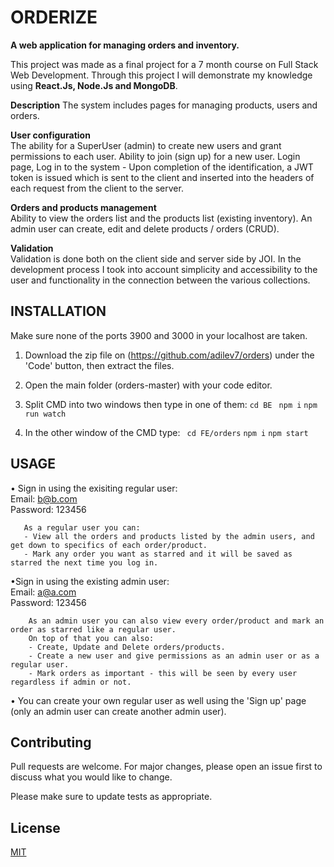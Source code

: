 # ORDERIZE
**A web application for managing orders and inventory.**

This project was made as a final project for a 7 month course on Full Stack Web Development.
Through this project I will demonstrate my knowledge using **React.Js, Node.Js and MongoDB**.

**Description**
The system includes pages for managing products, users and orders.

**User configuration**  
The ability for a SuperUser (admin) to create new users and grant permissions to each user.
Ability to join (sign up) for a new user.
Login page, Log in to the system - Upon completion of the identification, a JWT token is issued which is sent to the client and inserted into the headers of each request from the client to the server.

**Orders and products management**  
Ability to view the orders list and the products list (existing inventory).
An admin user can create, edit and delete products / orders (CRUD).

**Validation**  
Validation is done both on the client side and server side by JOI.
In the development process I took into account simplicity and accessibility to the user and functionality in the connection between the various collections.

## INSTALLATION
Make sure none of the ports 3900 and 3000 in your localhost are taken.
1. Download the zip file on (https://github.com/adilev7/orders) under the 'Code' button, then extract the files.
2. Open the main folder (orders-master) with your code editor.
3. Split CMD into two windows then type in one of them:
         ```
          cd BE 
          ```
          ```
          npm i
          ```
          ```
          npm run watch
         ```
         
4. In the other window of the CMD type:
         ``` 
         cd FE/orders
         ```
         ```
         npm i
         ```
         ```
         npm start
         ```

## USAGE

• Sign in using the exisiting regular user:  
  Email: b@b.com  
  Password: 123456  
  
       As a regular user you can: 
       - View all the orders and products listed by the admin users, and get down to specifics of each order/product.
       - Mark any order you want as starred and it will be saved as starred the next time you log in.

•Sign in using the existing admin user:  
  Email: a@a.com  
  Password: 123456  
  
        As an admin user you can also view every order/product and mark an order as starred like a regular user.
        On top of that you can also:
        - Create, Update and Delete orders/products.  
        - Create a new user and give permissions as an admin user or as a regular user.  
        - Mark orders as important - this will be seen by every user regardless if admin or not.  
  
• You can create your own regular user as well using the 'Sign up' page (only an admin user can create another admin user).

## Contributing
Pull requests are welcome. For major changes, please open an issue first to discuss what you would like to change.  
  
Please make sure to update tests as appropriate.  
  
## License
[MIT](https://choosealicense.com/licenses/mit/)  
